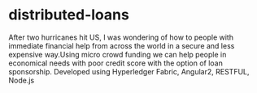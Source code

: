 # distributed-loans
After two hurricanes hit US, I was wondering of how to people with immediate financial help from across the world in a secure and less expensive way.Using micro crowd funding we can help people in economical needs with poor credit score with the option of loan sponsorship. 
Developed using Hyperledger Fabric, Angular2, RESTFUL, Node.js
